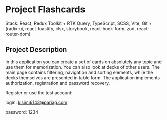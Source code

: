 # Project Flashcards
Stack: React, Redux Toolkit + RTK Query, TypeScript, SCSS, Vite, Git + (radix-ui, react-toastify, clsx, storybook, react-hook-form, zod, react-router-dom)

## Project Description

In this application you can create a set of cards on absolutely any topic and use them for memorization. You can also look at decks of other users. The main page contains filtering, navigation and sorting elements, while the decks themselves are presented in table form. The application implements authorization, registration and password recovery.

Register or use the test account:

login: kisimi6143@pariag.com

password: 1234
